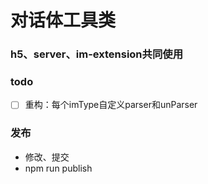 # 对话体工具类
### h5、server、im-extension共同使用

### todo
- [ ] 重构：每个imType自定义parser和unParser


### 发布
- 修改、提交
- npm run publish
